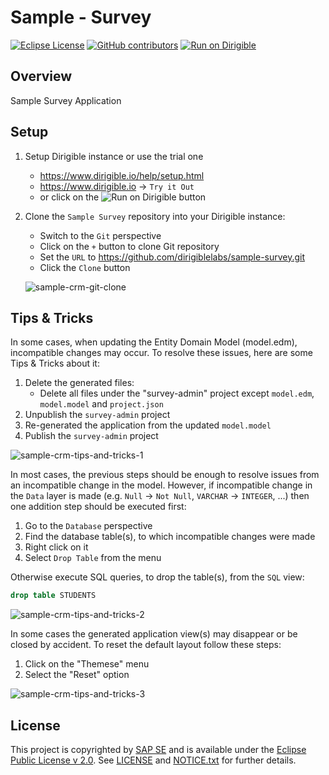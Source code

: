 # Sample - Survey

[![Eclipse License](http://img.shields.io/badge/license-Eclipse-brightgreen.svg)](LICENSE)
[![GitHub contributors](https://img.shields.io/github/contributors/dirigiblelabs/sample-survey.svg)](https://github.com/dirigiblelabs/sample-survey/graphs/contributors)
[![Run on Dirigible](https://img.shields.io/badge/run%20on-dirigible-blue.svg)](http://trial.dirigible.io/services/v4/web/ide-deploy-manager/?repository=https://github.com/dirigiblelabs/sample-survey.git&uri=/services/v4/web/survey-admin/)

## Overview

Sample Survey Application

## Setup

1. Setup Dirigible instance or use the trial one
    - https://www.dirigible.io/help/setup.html
    - https://www.dirigible.io -> `Try it Out`
    - or click on the ![Run on Dirigible](https://img.shields.io/badge/run%20on-dirigible-blue.svg) button
1. Clone the `Sample Survey` repository into your Dirigible instance:
    - Switch to the `Git` perspective
    - Click on the `+` button to clone Git repository
    - Set the `URL` to https://github.com/dirigiblelabs/sample-survey.git
    - Click the `Clone` button

    ![sample-crm-git-clone](https://github.com/dirigiblelabs/samples-docs/blob/master/sample-crm/docs/1-sample-crm-git-clone.gif)

## Tips & Tricks

In some cases, when updating the Entity Domain Model (model.edm), incompatible changes may occur. To resolve these issues, here are some Tips & Tricks about it:

1. Delete the generated files:
   - Delete all files under the "survey-admin" project except `model.edm`, `model.model` and `project.json`
1. Unpublish the `survey-admin` project
1. Re-generated the application from the updated `model.model`
1. Publish the `survey-admin` project

![sample-crm-tips-and-tricks-1](https://github.com/dirigiblelabs/samples-docs/blob/master/sample-crm/docs/5-sample-crm-tips-and-tricks-1.gif)

In most cases, the previous steps should be enough to resolve issues from an incompatible change in the model. However, if incompatible change in the `Data` layer is made (e.g. `Null` -> `Not Null`, `VARCHAR` -> `INTEGER`, ...) then one addition step should be executed first:

1. Go to the `Database` perspective
1. Find the database table(s), to which incompatible changes were made
1. Right click on it
1. Select `Drop Table` from the menu

Otherwise execute SQL queries, to drop the table(s), from the `SQL` view:

```sql
drop table STUDENTS
```

![sample-crm-tips-and-tricks-2](https://github.com/dirigiblelabs/samples-docs/blob/master/sample-crm/docs/6-sample-crm-tips-and-tricks-2.gif)

In some cases the generated application view(s) may disappear or be closed by accident. To reset the default layout follow these steps:

1. Click on the "Themese" menu
1. Select the "Reset" option

![sample-crm-tips-and-tricks-3](https://github.com/dirigiblelabs/samples-docs/blob/master/sample-crm/docs/7-sample-crm-tips-and-tricks-3.gif)

## License

This project is copyrighted by [SAP SE](http://www.sap.com/) and is available under the [Eclipse Public License v 2.0](https://www.eclipse.org/legal/epl-v20.html). See [LICENSE](LICENSE) and [NOTICE.txt](NOTICE.txt) for further details.
